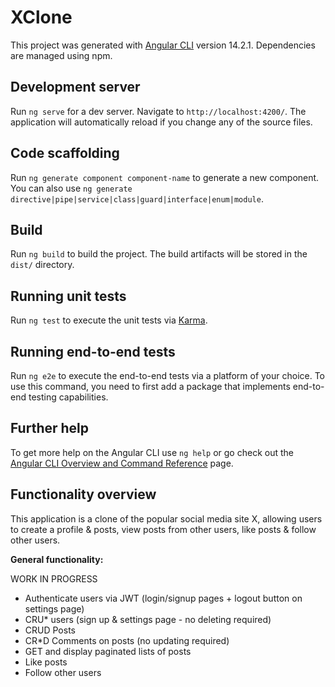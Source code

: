 # XClone

This project was generated with [Angular CLI](https://github.com/angular/angular-cli) version 14.2.1. Dependencies are managed using npm.

## Development server

Run `ng serve` for a dev server. Navigate to `http://localhost:4200/`. The application will automatically reload if you change any of the source files.

## Code scaffolding

Run `ng generate component component-name` to generate a new component. You can also use `ng generate directive|pipe|service|class|guard|interface|enum|module`.

## Build

Run `ng build` to build the project. The build artifacts will be stored in the `dist/` directory.

## Running unit tests

Run `ng test` to execute the unit tests via [Karma](https://karma-runner.github.io).

## Running end-to-end tests

Run `ng e2e` to execute the end-to-end tests via a platform of your choice. To use this command, you need to first add a package that implements end-to-end testing capabilities.

## Further help

To get more help on the Angular CLI use `ng help` or go check out the [Angular CLI Overview and Command Reference](https://angular.io/cli) page.

## Functionality overview

This application is a clone of the popular social media site X, allowing users to create a profile & posts, view posts from other users, like posts & follow other users.

**General functionality:**

WORK IN PROGRESS

- Authenticate users via JWT (login/signup pages + logout button on settings page)
- CRU\* users (sign up & settings page - no deleting required)
- CRUD Posts
- CR\*D Comments on posts (no updating required)
- GET and display paginated lists of posts
- Like posts
- Follow other users

